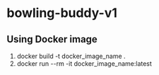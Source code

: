 # bowling-buddy-v1

## Using Docker image
1. docker build -t docker_image_name .
2. docker run --rm -it docker_image_name:latest